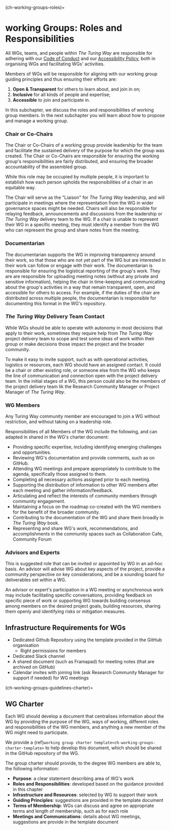 (ch-working-groups-roles)=
# working Groups: Roles and Responsibilities

All WGs, teams, and people within *The Turing Way* are responsible for adhering with our [Code of Conduct](https://the-turing-way.netlify.app/community-handbook/coc) and our [Accessibility Policy](https://github.com/the-turing-way/the-turing-way/issues/3145), both in organising WGs and facilitating WGs' activities.

Members of WGs will be responsible for aligning with our working group guiding principles <!-- reformat to reference --> and thus ensuring their efforts are:
1. **Open & Transparent** for others to learn about, and join in on;
2. **Inclusive** for all kinds of people and expertise;
3. **Accessible** to join and participate in.

In this subchapter, we discuss the roles and responsibilities of working group members.
In the next subchapter you will learn about how to propose and manage a working group.

<!-- This content is really intersting but I think its in the wrong place... 
We provide example of structure and roles for different members in the WG.
However, please note that the roles suggested below are not meant to be permanent (for example, a WG chair should not be a permanent appointee), but rather a guiding structure that WGs can begin their work with, and then expand, remix, and reuse for their own purposes.
All roles may be temporarily appointments or long-term, as agreed within the WG.

One person may occupy multiple roles. 
However, one person should not chair multiple WGs, in order to enable diffusion of responsibilities and ensure representation of different members in leadership roles. 

Community members can join any number of WGs, however, we discourage joining more than one or two WGs to prevent over-extension of individuals within the community.
-->

### Chair or Co-Chairs

The Chair or Co-Chairs of a working group provide leadership for the team and facilitate the sustained delivery of the purpose for which the group was created.
The Chair or Co-Chairs are responsible for ensuring the working group's responsibilities are fairly distributed, and ensuring the broader accountability of the assembled group. 

While this role may be occupied by multiple people, it is important to establish how each person upholds the responsibilities of a chair in an equitable way. 

The Chair will serve as the "Liaison" for *The Turing Way* leadership, and will participate in meetings where the representation from the WG in wider governance spaces might be needed. 
Chairs will also be responsible for relaying feedback, announcements and discussions from the leadership or *The Turing Way* delivery team to the WG.
If a chair is unable to represent their WG in a specific meeting, they must identify a member from the WG who can represent the group and share notes from the meeting.

### Documentarian

The documentarian supports the WG in improving transparency around their work, so that those who are not yet part of the WG but are interested in their work can follow or engage with their work.
The documentarian is responsible for ensuring the logistical reporting of the group's work. 
They are are responsible for uploading meeting notes (without any private and sensitive information), helping the chair in time-keeping and communicating about the group's activities in a way that remain transparent, open, and accessible for others to access. 
For example, if the duties of the chair are distributed across multiple people, the documentarian is responsible for documenting this format in the WG's repository.

### *The Turing Way* Delivery Team Contact

While WGs should be able to operate with autonomy in most decisions that apply to their work, sometimes they require help from *The Turing Way* project delivery team to scope and test some ideas of work within their group or make decisions those impact the project and the broader community.

To make it easy to invite support, such as with operational activities, logistics or resources, each WG should have an assigned contact.
It could be a chair or other existing role, or someone else from the WG who keeps the line of communication and connection open with the project delivery team.
In the initial stages of a WG, this person could also be the members of the project delivery team lik the Research Community Manager or Project Manager of *The Turing Way*.

### WG Members

Any Turing Way community member are encouraged to join a WG without restriction, and without taking on a leadership role.

Responsibilities of all Members of the WG include the following, and can adapted in shared in the WG's charter document:

- Providing specific expertise, including identifying emerging challenges and opportunities.
- Reviewing WG's documentation and provide comments, such as on GitHub.
- Attending WG meetings and prepare appropriately to contribute to the agenda, specifically those assigned to them.
- Completing all necessary actions assigned prior to each meeting.
- Supporting the distribution of information to other WG members after each meeting and gather information/feedback.
- Articulating and reflect the interests of community members through community engagement.
- Maintaining a focus on the roadmap co-created with the WG members for the benefit of the broader community.
- Contributing to the documentation of the WG and share them broadly in *The Turing Way* book.
- Representing and share WG's work, recommendations, and accomplishments in the community spaces such as Collaboration Cafe, Community Forum

### Advisors and Experts

This is suggested role that can be invited or appointed by WG in an ad-hoc basis.
An advisor will advise WG about key aspects of the project, provide a community perspective on key considerations, and be a sounding board for deliverables set within a WG.

An advisor or expert's participation in a WG meeting or asynchronous work may include facilitating specific conversations, providing feedback on specific piece of work or supporting WG towards building consensus among members on the desired project goals, building resources, sharing them openly and identifying risks or mitigation measures.

## Infrastructure Requirements for WGs

- Dedicated Github Repository using the template provided in the GitHub organisation
    - Right permissions for members
- Dedicated Slack channel
- A shared document (such as Framapad) for meeting notes (that are archived on GitHub)
- Calendar invites with joining link (ask Research Community Manager for support if needed) for WG meetings

(ch-working-groups-guidelines-charter)=
## WG Charter

Each WG should develop a document that centralises information about the WG by providing the purpose of the WG, ways of working, different roles and responsibilities of the WG members, and anything a new member of the WG might need to participate.

We provide a {ref}`working group charter template<ch-working-groups-charter-template>` to help develop this document, which should be shared in the GitHub repository of the WG.

The group charter should provide, to the degree WG members are able to, the following information:

- **Purpose**: a clear statement describing area of WG's work
- **Roles and Responsibilities**: developed based on the guidance provided in this chapter
- **Infrastructure and Resources**: selected by WG to support their work
- **Guiding Principles**: suggestions are provided in the template document
- **Terms of Membership**: WGs can discuss and agree on appropriate terms and length of membership, such as for each role
- **Meetings and Communications**: details about WG meetings, suggestions are provide in the template document